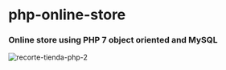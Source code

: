 # php-online-store

### Online store using PHP 7 object oriented and MySQL

![recorte-tienda-php-2](https://user-images.githubusercontent.com/55213868/69670163-8f61a700-1093-11ea-8f26-b311426eba12.PNG)
